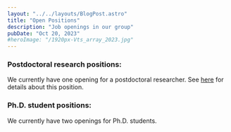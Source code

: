 ```yaml
---
layout: "../../layouts/BlogPost.astro"
title: "Open Positions"
description: "Job openings in our group"
pubDate: "Oct 20, 2023"
#heroImage: "/1920px-Vts_array_2023.jpg"
---
```


<h3>Postdoctoral research positions: </h3>
We currently have one opening for a postdoctoral researcher. See <a href="/UtahGRMMAPostdocJobAd.pdf">here</a> for details about this position. 

<h3>Ph.D. student positions:</h3>
We currently have two openings for Ph.D. students. 



